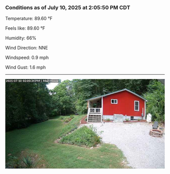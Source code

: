 ### Conditions as of July 10, 2025 at 2:05:50 PM CDT 

Temperature: 89.60 &deg;F

Feels like: 89.60 &deg;F

Humidity: 66%

Wind Direction: NNE

Windspeed: 0.9 mph

Wind Gust: 1.6 mph

---

<img src="./images/latest.jpeg"/>


